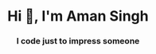 <h1 align="center">Hi 👋, I'm Aman Singh</h1>
<h3 align="center">I code just to impress someone</h3>


